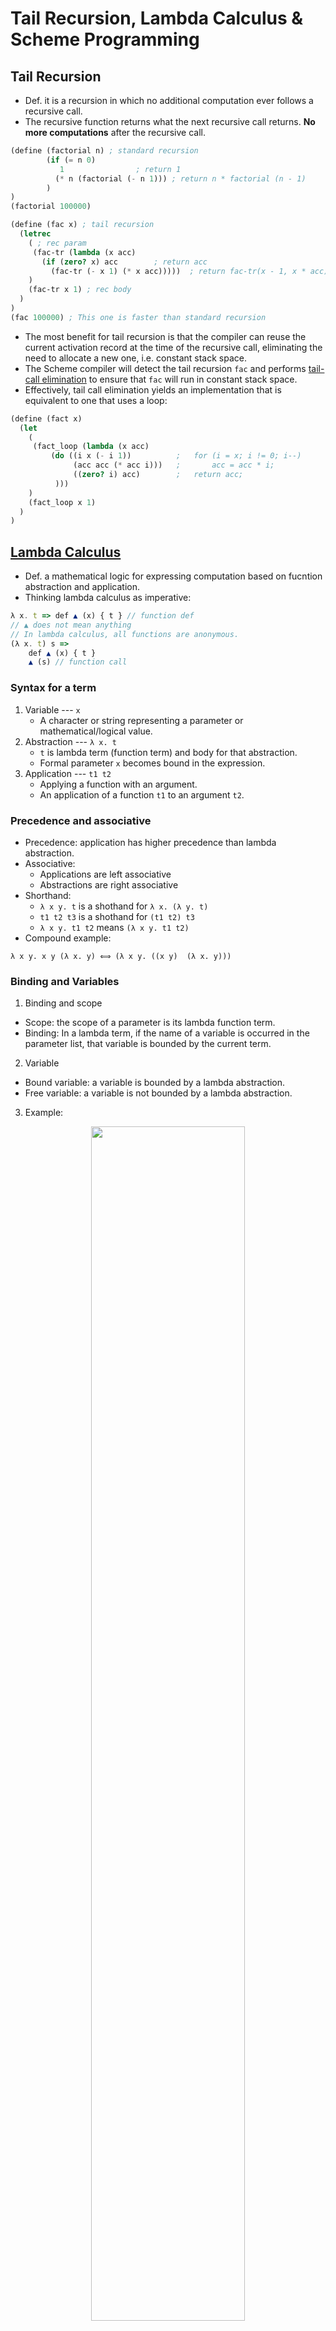 # Tail Recursion, Lambda Calculus & Scheme Programming
## Tail Recursion
- Def. it is a recursion in which no additional computation ever follows a recursive call.
- The recursive function returns what the next recursive call returns. **No more computations** after the recursive call.
```scheme
(define (factorial n) ; standard recursion
        (if (= n 0) 
           1 			    ; return 1
          (* n (factorial (- n 1))) ; return n * factorial (n - 1)
        )
)
(factorial 100000)

(define (fac x) ; tail recursion
  (letrec
    ( ; rec param
     (fac-tr (lambda (x acc)
       (if (zero? x) acc		; return acc
         (fac-tr (- x 1) (* x acc)))))	; return fac-tr(x - 1, x * acc)
    )
    (fac-tr x 1) ; rec body
  )
)
(fac 100000) ; This one is faster than standard recursion
```
- The most benefit for tail recursion is that the compiler can reuse the current activation record at the time of the recursive call, eliminating the need to allocate a new one, i.e. constant stack space.
- The Scheme compiler will detect the tail recursion `fac` and performs [tail-call elimination](https://stackoverflow.com/a/310980) to ensure that `fac` will run in constant stack space. 
- Effectively, tail call elimination yields an implementation that is equivalent to one that uses a loop:
```scheme
(define (fact x)
  (let
    (
     (fact_loop (lambda (x acc)
         (do ((i x (- i 1))          ;   for (i = x; i != 0; i--)
              (acc acc (* acc i)))   ;       acc = acc * i;
              ((zero? i) acc)        ;   return acc;
          )))
    )
    (fact_loop x 1)
  )
)
```

## [Lambda Calculus](https://en.wikipedia.org/wiki/Lambda_calculus)
- Def. a mathematical logic for expressing computation based on fucntion abstraction and application.
- Thinking lambda calculus as imperative:
```javascript
λ x. t => def ▲ (x) { t } // function def
// ▲ does not mean anything
// In lambda calculus, all functions are anonymous.
(λ x. t) s => 
	def ▲ (x) { t } 
	▲ (s) // function call
```

### Syntax for a term
1. Variable --- `x`
    - A character or string representing a parameter or mathematical/logical value.
2. Abstraction --- `λ x. t`
    - `t` is lambda term (function term) and body for that abstraction.
    - Formal parameter `x` becomes bound in the expression.
3. Application --- `t1 t2`
    - Applying a function with an argument.
    - An application of a function `t1` to an argument `t2`.

### Precedence and associative
- Precedence: application has higher precedence than lambda abstraction.
- Associative: 
	- Applications are left associative
	- Abstractions are right associative
- Shorthand:
	- `λ x y. t` is a shothand for `λ x. (λ y. t)`
	- `t1 t2 t3` is a shothand for `(t1 t2) t3`
	- `λ x y. t1 t2` means `(λ x y. t1 t2)`
- Compound example:
```
λ x y. x y (λ x. y) ⟺ (λ x y. ((x y)  (λ x. y)))
```

### Binding and Variables
1. Binding and scope
  - Scope: the scope of a parameter is its lambda function term.
  - Binding: In a lambda term, if the name of a variable is occurred in the parameter list, that variable is bounded by the current term.
2. Variable
  - Bound variable: a variable is bounded by a lambda abstraction.
  - Free variable: a variable is not bounded by a lambda abstraction.
3. Example:
<p align="center">
<img src="img/bound.png" height="70%" width="70%">
</p>

**Question: How to determine the free variable?**
- Think about this question as how to determine variable scoping (static). 
- We could construct an abstract syntax tree (AST) to determine the variable's scoping, for instance:
```
(λ x. (λ y. x (z y))) y
```
will have this AST:
```
    app
   /   \
  λ x  *y*
   |
  λ y
   |
  app
 /   \
x    app
    /   \
  *z*     y
```
- All the using occurrences of variables in the term are the ones that label the leaves of the tree (`x`, `z`, `y`, `y`)
- To determine binding, for each occurrence, we trace back to its ancestors, the first λ that binds the variable starting from the leaf is the one that the leaf refers to.
- As you can see, when you traverse for each occurrence, two variables are free.

- Abstract syntax tree is very useful when you find a set of free variables inside a complicate lambda expression:
<p align="center">
<img src="img/ast.png" height="70%" width="70%">
</p>

#### Exercise
```
λ x . (λ x. (λ y. x) y) z x
```
**Question: What is the set of free variables in this term?**
	<details><summary>Solution</summary>
	<p>
		λ x . (λ x. (λ y. x) **y**) **z** x <br />
		Free variables are **y** and **z**.
         </p></details>

### Alpha renaming (α convension)
- Def. Alpha-renaming is a way to change a bound variable's name.
- **Renaming rules**
    - Only bound variables can be renamed, not free variables.
    - Renaming consistency: if we rename `x` in a term `λ x. t`, all occurrences of `x` in `t` must be replaced by `y`. 
        - `λ x. t <rename x to y> =a= λ y. t[y/x]`
    - Renaming capture-avoiding: if we rename `x` in a term `λ x. t`, for every subterm `t'` inside `t`, if `t'` has a variable `x` that **is bound to** by current `λ x. t`, then `y` must be free in term `t'` by the renaming. Otherwise, you should do renaming for `y` firstly to free `y`.
    	- For instance, `(λ x. (λ y. y x)) <rename x to y> -> (λ y. (λ y. y y))` is not allowed, because `y` does not occur free in `(λ y. y x)`.
		```
		(λ x. (λ y. y x)) <rename x to y>                    =a= 
		(λ x. (λ y. y x) <rename y to z> ) <rename x to y>   =a= 
		(λ x. (λ z. z x)) <rename x to y>                    =a=
		(λ y. (λ z. z y))
		```
- Renaming examples:
	- `λ y. x y <rename y to z> =a= λ z. x z`
	- `λ x . (λ x. (λ y. x) y) z x <rename outer x to w> =a= λ w . (λ x. (λ y. x) y) z w`

### Evaluation via reduction (β reduction)
- Def. A technique to evaluate lambda expression or to reduce it to a simplified one.
- Reduction rule: `(λ x. t) s = t[s/x]`
    - `t[s/x]`: for the term `t`, substitute all occurrences of `x` that are bounded by current `λ x. t` to the term `s`.
    - Normal form (reduction's result): an expression cannot be reduced any further.
- Evaluation strategy
    - Normal order: reduce the outermost “redex” first. 
        - `(λ x. (λ y. x y)) ((λ x. x) z) = λ y. ((λ x. x) z) y = λ y. z y`
    - Applicative order: arguments to a function application are evaluated first, from left to right before the function application itself is evaluated.
        - `(λ x. (λ y. x y)) ((λ x. x) z) = (λ x. (λ y. x y)) z = λ y. z y`
    - You can combine these two order strategies during reduction, but the only way to get a terminating reduction is using normal order if the terminating reduction exists.

**Question: How to do the β reduction by giving a lambda expression?**

My solution is:
- Before each reduction step, choose one evaluation order or combined
- Once you selected the application, check if the function needs to do alpha-renaming.
	- Renaming criteria for `(λ x. t) s = t[s/x]`
		- We should do α-renaming if `t` have any free variables that are captured (i.e. bound by `λ`'s) when we do the substitution in `t`.
- Repeat above two steps until no reduction could be made (From outer to inner).

### Renaming & Reduction Examples
1. **Question: How does β reduction relate to α renaming?**
Consider the following examples:
- Example 1:
```
   (λ x. x) x
=> (λ x. x) x         ; x conflicts with abstraction: rename x to z 
=> (λ z. z) x         ; do one step reduction for λ z
=> x
```
- Example 2:
```
   (λ x. (λ x. x) x) (λ x. (λ x. x) x)    #|Evaluate by applicative order|# 
=> (λ x. (λ x. x) x) (λ x. (λ x. x) x)    ; evaluate the argument first, right most x conflicts with λ x: rename x to z
=> (λ x. (λ x. x) x) (λ x. (λ z. z) x)    ; do one step reduction for λ z
=> (λ x. (λ x. x) x) (λ x. x)             ; do one step reduction for leftmost λ x
=> (λ x. x) (λ x. x)                      ; do one step reduction for left λ x
=> λ x. x
```
2. Consider the church encodings, we know that:
```
iszero = (λ n. n (λ x. false) true)
0 = (λ s z. z)
1 = (λ s z. s z)
true = (λ x y. x)
false = (λ x y. y)
```
**Question: How do we compute `iszero 1` to get `false` via beta reduction?**
```
    iszero 1                           #|Evaluate by normal order|#
=> iszero 1                            ; by def of iszero
=> (λ n. n (λ x. false) true) 1        ; do one step reduction for λ n
=> 1 (λ x. false) true                 ; by def of 1
=> (λ s z. s z) (λ x. false) true      ; application are left associative
=> ((λ s z. s z) (λ x. false)) true    ; do one step reduction for λ s
=> (λ z. (λ x. false) z) true          ; do one step reduction for λ z
=> (λ x. false) true                   ; do one step reduction for λ x
=> false
```

## Scheme Programming
- If you want to learn more about scheme programming, here is [an online wiki](https://wiki.call-cc.org/man/4/The%20R5RS%20standard) you could take a look.
- I suggest you to read: 
	- [Section 2.1](https://wiki.call-cc.org/man/4/The%20R5RS%20standard#primitive-expression-types), section 2.2.1 ~ 2.2.3
	- [Section 3](https://wiki.call-cc.org/man/4/The%20R5RS%20standard#program-structure)
	- Section [4.3.1](https://wiki.call-cc.org/man/4/The%20R5RS%20standard#pairs-and-lists) ~ 4.3.2

### Syntax
For scheme, an expression is either an atom or a list. All expressions use prefix notation.
1. Atom: constants (numbers and Booleans) or symbols (variables and inbuilt functions)
2. List: be nested to form trees.
```scheme
; single line comment
#|
comment multiple lines
|#

; Constants
1 ; integer
#t; boolean

; Symbols
(define x 1)
> x
1
> (let ((x 1)) x)
1
```
### Semantics
The rules for evaluating Scheme programs:
- A constant evaluates to itself
- A symbol evaluates to its current binding
- A list must be:
    - A form (e.g. `if`, `lambda`), or
    - A function application:
        - the first element of the list must evaluate to a function
        - the remaining elements are the actual parameters

#### List manipulation
The inbuilt list data type provides one constant and three primitive operations:
- Basic forms
	- `'()`: the empty list
	- `list`: construct a list from given data
	```scheme
	> '()
	()
	> (list 2 #t "mac") ; or '(2 #t "mac")
	(2 #t "mac")
	> (cons 1 (cons 2 (cons 3 (cons 4 (cons 5 '())))))
	(1 2 3 4 5)
	``` 
- Other operations
	- `cons`: prepend an element to a list
	- `car`: get the head of a list
	- `cdr`: get the tail of a list
	```scheme
	> (car '( this is a list of symbols ))
	this
	> (cdr '( this is a list of symbols ))
	(is a list of symbols)
	> (car '())
	; car: contract violation
	;   expected: pair?
	;   given: '()
	```
- Note that, the above operations come from [dotted pair](https://wiki.call-cc.org/man/4/The%20R5RS%20standard#pairs-and-lists).

#### Lambda expression
Scheme supports implementing anonymous functions that are similar to lambda terms in the lambda calculus.
```scheme
(lambda (x y) (* x y))
```

#### Contol constructs
Conditional expressions take the form
```scheme
(if condition expr1 expr2)
```
or more general form:
```scheme
(cond
  (pred1 expr1)
  (pred2 expr2)
  ...
  (else exprn))
```
#### Binding constructs
There are three binding constructs:
- `let`: The `let` form evaluates all the `inits` in the current environment; it will introduces the symbols (variables or functions) `x1` to `xn` simultaneously. The scope of these bindings is `body`.
```scheme
(let
  ((x1 init1) (x2 init2) ... (xn initn))
  body)
```
Think about `let` as a block like this:
``` scala
{
  val x1, ..., xn = init1, ..., initn
  body
}
```
- `let*`: The `let *` form evaluates each binding from left to right, and each binding is done in an environment in which the previous bindings are visible.
```scheme
(let*
  ((x1 init1) (x2 init2) ... (xn initn))
  body)
```
Think about `let*` as a block like this:
``` scala
{
  val x1 = init1
  ...
  val xn = initn
  body
}
```
- `letrec`: the letrec form can be used to define (mutually) recursive functions. 
	```scheme
	(letrec
	  ((x1 init1) (x2 init2) ... (xn initn))
	  body)
	```
	- The syntax is simmilar with `let` binding, except the allowance of recursive call inside each `init`.

### Exercise
1. Installation: follow [this link](https://racket-lang.org/) to download DrRacket. When you finish installation, open `recitation.rkt` and click the lower left corner to choose languages. Click 'Other languages' and use 'R5RS' as your scheme compiler.
	- The following functions could be referred to the `recitation.rkt`.
2. `rev`: define a function `rev` to reverse a list such as:
```scheme
> (rev '(1 2 3))
(3 2 1)
> (rev '(1 (2 3) 4))
(4 (2 3) 1)
```
- Intuition: you can use an inbuilt function `rev_acc` which takes two lists as inputs: one for extracting element from the origin list `acc` and another for constructing the reversed list `rv`. Then, you extract one item from `acc` and append it into `rv` each time. Finally, allow that function do recursively call until the extracting list `acc` is empty.
- Sample code:
```scheme
; reverse a list
(define (rev ls)
  (letrec
    ((rev_acc (lambda (acc rv)
       (if (null? acc) rv
         (rev_acc (cdr acc) (cons (car acc) rv))))))
         (rev_acc ls '()))
)
```
3. `fold` function (optional): it is [a function](https://en.wikipedia.org/wiki/Fold_(higher-order_function)) to process a collection in a order recursively by applying an external function to each data and to build a return value. Thus, the parameters of `fold` function contains
	- A collection, typically a list or an array.
	- An external function `f` to apply with two parameters:
		- Terminal value `z` - the value for aggregating results to return.
		- Element inside the list
	- Terminal value `z` - a value with the initial format you want to output.
- `foldl`: define a function `foldl` that crosses the list from the begin to the end and recursively fold the list into a single terminal value. So, this function will take a function `f` as parameter, a single value `z` and a list `ls` for traversal. Moreover, for fuction `f`, it will takes two value, the first is an element in the list `ls` and second is the single value `z`.
	- For instance:
	```scheme
	> (foldl + 0 '(1 2 3 4 5)) ; sum of the list
	15
	> (foldl (lambda (x z) (+ 1 z)) 0 '(1 2 3 4)) ; length of the list
	4 
	```
	- Intuition: Your implementation should iterate the list `ls` and recursively call function `foldl` to fold the list into a single value as `f (car ls) z` as `z` for next iteration.
		- This means you 'reduce' each result by applying function `f` with `z` from the head to the tail.
	- Here is an example that how `foldl` works (picture from [WIKI](https://en.wikipedia.org/wiki/Wikipedia:Image_use_policy)):
	<p align="center">
	<img src="img/foldl.png" height="60%" width="60%">
	</p>
	
	- Sample code:
	```scheme
	(define (foldl f z ls)
	  (cond
	    ((null? ls) z)
	    (else (foldl f (f (car ls) z) (cdr ls)))
	    )
	)
	```
	- You can also use `foldl` for defining `rev`:
	```scheme
	(define (rev ls) (foldl cons '() ls))
	```

- `foldr`: For `foldr`, it is very similar like `foldl` except you iterate the list from end to the begin. Here is an example that how `foldr` works (picture from [WIKI](https://en.wikipedia.org/wiki/Wikipedia:Image_use_policy)):
<p align="center">
<img src="img/foldr.png" height="60%" width="60%">
</p>

- This means you 'reduce' the list to get each result by applying function `f` with `z` from the lastest value to the head.
- You can also use `foldr` for defining `map`:
```scheme
(define (map fun lst)
  (foldr (lambda (x y) (cons (fun x) y))
         '() lst
  )
)
```
4. `filter`: a function takes a [predicate](https://en.wikipedia.org/wiki/Predicate_(mathematical_logic)) and an input list, and outputs a list such that an item i in the input list will appear in the output list if pred(i) is true. Concretely, the predicate function takes an item from the list and returns a Boolean value. For instance:
```scheme
> (filter even? '(1 2 3 4))
(2 4)
> (filter integer? '(1 #t 3 (1 2) 3.3 4))
(1 3 4)
> (filter (lambda (y) (> y 2)) '(1 2 3 4))
(3 4)
```
- Intuition: a. iterate the input list; b. for each item in that list, check the item whether it satisfies the predicate or not; c. If that item meets the requirement, put it into the result list.
- You can also use `foldl` and `rev` for defining `filter`:
```scheme
(define (filter pred lst)
  (rev (foldl (lambda (x y) (if (pred x) (cons x y) y)) '() lst))
)
```

#### Unit testing
If you prefer giving the test case during your implementation, here is one package very useful:
```scheme
; Unit tests
(#%require rackunit)
```
Suppose you wanna creat a test for `rev`, we could use function `check-equal?` for assertion:
```scheme
; rev
(check-equal?
 (rev '())
 '())

(check-equal?
 (rev '(1 2 3))
 '(3 2 1))
```
